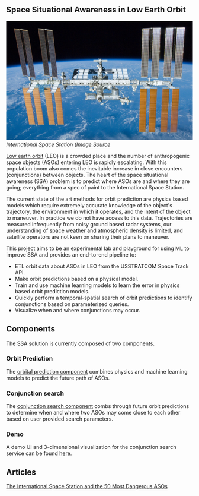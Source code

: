 ## Space Situational Awareness in Low Earth Orbit
![ISS](images/iss.jpg)
*International Space Station ([Image Source](https://upload.wikimedia.org/wikipedia/commons/thumb/0/04/International_Space_Station_after_undocking_of_STS-132.jpg/2880px-International_Space_Station_after_undocking_of_STS-132.jpg)*

[Low earth orbit](https://en.wikipedia.org/wiki/Low_Earth_orbit) (LEO) is a crowded place and the number of anthropogenic space objects (ASOs) entering LEO is rapidly escalating. With this population boom also comes the inevitable increase in close encounters (conjunctions) between objects. The heart of the space situational awareness (SSA) problem is to predict where ASOs are and where they are going; everything from a spec of paint to the International Space Station.

The current state of the art methods for orbit prediction are physics based models which require extremely accurate knowledge of the object's trajectory, the environment in which it operates, and the intent of the object to maneuver. In practice we do not have access to this data. Trajectories are measured infrequently from noisy ground based radar systems, our understanding of space weather and atmospheric density is limited, and satellite operators are not keen on sharing their plans to maneuver.

This project aims to be an experimental lab and playground for using ML to improve SSA and provides an end-to-end pipeline to:

-   ETL orbit data about ASOs in LEO from the USSTRATCOM Space Track API.
-   Make orbit predictions based on a physical model.
-   Train and use machine learning models to learn the error in physics based orbit prediction models.
-   Quickly perform a temporal-spatial search of orbit predictions to identify conjunctions based on parameterized queries.
-   Visualize when and where conjunctions may occur.

## Components

The SSA solution is currently composed of two components.


### Orbit Prediction

The [orbital prediction component](../orbit_prediction/README.md) combines physics and machine learning models to predict the future path of ASOs.


### Conjunction search

The [conjunction search component](../conjunction_search/README.md) combs through future orbit predictions to determine when and where two ASOs may come close to each other based on user provided search parameters.

### Demo

A demo UI and 3-dimensional visualization for the conjunction search service can be found [here](https://spaceorbits.net/).

## Articles
[The International Space Station and the 50 Most Dangerous ASOs](iss_top50.md)
